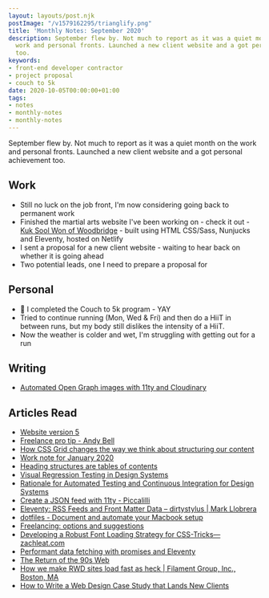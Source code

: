 ```yaml
---
layout: layouts/post.njk
postImage: "/v1579162295/trianglify.png"
title: 'Monthly Notes: September 2020'
description: September flew by. Not much to report as it was a quiet month on the
  work and personal fronts. Launched a new client website and a got personal achievement
  too.
keywords:
- front-end developer contractor
- project proposal
- couch to 5k
date: 2020-10-05T00:00:00+01:00
tags:
- notes
- monthly-notes
- monthly-notes
---
```

September flew by. Not much to report as it was a quiet month on the work and personal fronts. Launched a new client website and a got personal achievement too.

## Work
- Still no luck on the job front, I'm now considering going back to permanent work
- Finished the martial arts website I've been working on - check it out - [Kuk Sool Won of Woodbridge](https://www.kuksoolwonwoodbridge.co.uk) - built using HTML CSS/Sass, Nunjucks and Eleventy, hosted on Netlify
- I sent a proposal for a new client website - waiting to hear back on whether it is going ahead
- Two potential leads, one I need to prepare a proposal for

## Personal
- 🎉 I completed the Couch to 5k program - YAY
- Tried to continue running (Mon, Wed & Fri) and then do a HiiT in between runs, but my body still dislikes the intensity of a HiiT.
- Now the weather is colder and wet, I'm struggling with getting out for a run

## Writing
- [Automated Open Graph images with 11ty and Cloudinary](https://www.juanfernandes.uk/blog/automated-open-graph-images-with-11ty-and-cloudinary/ "Automated Open Graph images with 11ty and Cloudinary")

## Articles Read
- [Website version 5](https://tempertemper.net/blog/website-version-5.html "Website version 5")
- [Freelance pro tip - Andy Bell](https://hankchizljaw.com/wrote/freelance-pro-tip/ "Freelance pro tip by Andy Bell")
- [How CSS Grid changes the way we think about structuring our content](https://www.freecodecamp.org/news/css-grid-changes-how-we-can-think-about-structuring-our-content/ "How CSS Grid changes the way we think about structuring our content")
- [Work note for January 2020](https://www.ermlikeyeah.com/work-note-2020-january/ "Work note for January 2020")
- [Heading structures are tables of contents](https://hiddedevries.nl/en/blog/2018-09-01-heading-structures-are-tables-of-contents "Heading structures are tables of contents")
- [Visual Regression Testing in Design Systems](https://seesparkbox.com/foundry/design_system_visual_regression_testing "Visual Regression Testing in Design Systems")
- [Rationale for Automated Testing and Continuous Integration for Design Systems](https://seesparkbox.com/foundry/automated_testing_for_design_systems "Rationale for Automated Testing and Continuous Integration for Design Systems")
- [Create a JSON feed with 11ty - Piccalilli](https://piccalil.li/quick-tip/create-a-json-feed-with-11ty/ "Create a JSON feed with 11ty - Piccalilli")
- [Eleventy: RSS Feeds and Front Matter Data – dirtystylus | Mark Llobrera](http://dirtystylus.com/2020/09/03/eleventy-rss-feeds-and-front-matter-data/ "Eleventy: RSS Feeds and Front Matter Data – dirtystylus | Mark Llobrera")
- [dotfiles - Document and automate your Macbook setup](https://about.gitlab.com/blog/2020/04/17/dotfiles-document-and-automate-your-macbook-setup/ "dotfiles - Document and automate your Macbook setup")
- [Freelancing: options and suggestions](https://deliciousreverie.co.uk/post/freelancing-options-suggestions/ "Freelancing: options and suggestions")
- [Developing a Robust Font Loading Strategy for CSS-Tricks—zachleat.com](https://www.zachleat.com/web/css-tricks-web-fonts/ "Developing a Robust Font Loading Strategy for CSS-Tricks—zachleat.com")
- [Performant data fetching with promises and Eleventy](https://www.webstoemp.com/blog/performant-data-fetching-promises-eleventy/ "Performant data fetching with promises and Eleventy")
- [The Return of the 90s Web](https://mxb.dev/blog/the-return-of-the-90s-web/ "The Return of the 90s Web")
- [How we make RWD sites load fast as heck | Filament Group, Inc., Boston, MA](https://www.filamentgroup.com//lab/performance-rwd.html "How we make RWD sites load fast as heck | Filament Group, Inc., Boston, MA")
- [How to Write a Web Design Case Study that Lands New Clients](https://www.shopify.co.uk/partners/blog/87782278-how-to-write-a-web-design-case-study-that-lands-new-clients "How to Write a Web Design Case Study that Lands New Clients")
